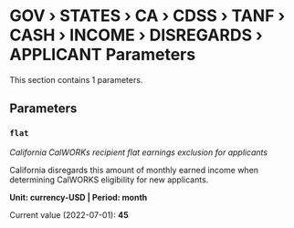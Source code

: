 # GOV › STATES › CA › CDSS › TANF › CASH › INCOME › DISREGARDS › APPLICANT Parameters

This section contains 1 parameters.

## Parameters

### `flat`
*California CalWORKs recipient flat earnings exclusion for applicants*

California disregards this amount of monthly earned income when determining CalWORKS eligibility for new applicants.

**Unit: currency-USD | Period: month**

Current value (2022-07-01): **45**

